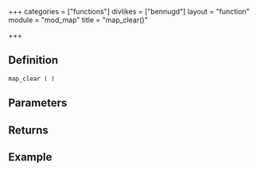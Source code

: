 +++
categories = ["functions"]
divlikes = ["bennugd"]
layout = "function"
module = "mod_map"
title = "map_clear()"

+++

## Definition

    map_clear ( )

## Parameters

## Returns

## Example
